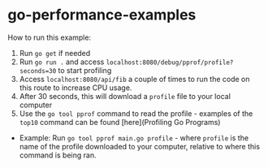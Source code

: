 # go-performance-examples

How to run this example:
1. Run `go get` if needed
2. Run `go run .` and access `localhost:8080/debug/pprof/profile?seconds=30` to start profiling
3. Access `localhost:8080/api/fib` a couple of times to run the code on this route to increase CPU usage.
4. After 30 seconds, this will download a `profile` file to your local computer
5. Use the `go tool pprof` command to read the profile - examples of the `top10` command can be found [here](Profiling Go Programs)
- Example: Run `go tool pprof main.go profile` - where `profile` is the name of the profile downloaded to your computer, relative to where this command is being ran.
